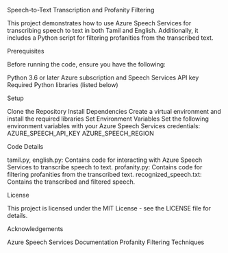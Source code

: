 Speech-to-Text Transcription and Profanity Filtering

This project demonstrates how to use Azure Speech Services for transcribing speech to text in both Tamil and English. Additionally, it includes a Python script for filtering profanities from the transcribed text.

Prerequisites

Before running the code, ensure you have the following:

Python 3.6 or later
Azure subscription and Speech Services API key
Required Python libraries (listed below)

Setup

Clone the Repository
Install Dependencies
Create a virtual environment and install the required libraries
Set Environment Variables
Set the following environment variables with your Azure Speech Services credentials:
AZURE_SPEECH_API_KEY
AZURE_SPEECH_REGION

Code Details

tamil.py, english.py: Contains code for interacting with Azure Speech Services to transcribe speech to text.
profanity.py: Contains code for filtering profanities from the transcribed text.
recognized_speech.txt: Contains the transcribed and filtered speech.

License

This project is licensed under the MIT License - see the LICENSE file for details.

Acknowledgements

Azure Speech Services Documentation
Profanity Filtering Techniques
